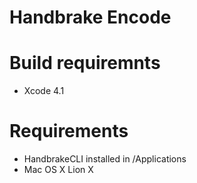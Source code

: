 Handbrake Encode
===============

# Build requiremnts

- Xcode 4.1

# Requirements

- HandbrakeCLI installed in /Applications
- Mac OS X Lion X

